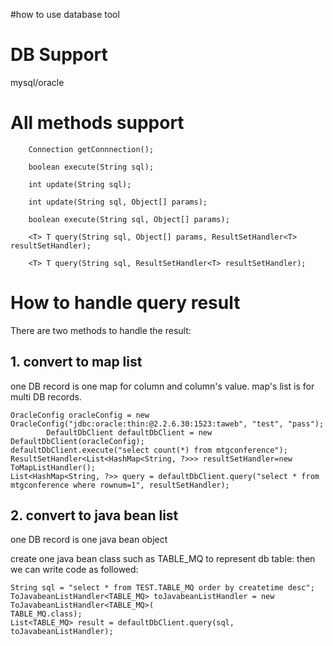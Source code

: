 
#how to use database tool


# DB Support #
mysql/oracle

# All methods support #

```
	Connection getConnnection();

	boolean execute(String sql);

	int update(String sql);

	int update(String sql, Object[] params);

	boolean execute(String sql, Object[] params);

	<T> T query(String sql, Object[] params, ResultSetHandler<T> resultSetHandler);

	<T> T query(String sql, ResultSetHandler<T> resultSetHandler);
```

# How to handle query result #

There are two methods to handle the result:

## 1. convert to map list ##

one DB record is one map for column and column's value. map's list is for multi DB records.


```
OracleConfig oracleConfig = new OracleConfig("jdbc:oracle:thin:@2.2.6.30:1523:taweb", "test", "pass");
		DefaultDbClient defaultDbClient = new DefaultDbClient(oracleConfig);
defaultDbClient.execute("select count(*) from mtgconference");
ResultSetHandler<List<HashMap<String, ?>>> resultSetHandler=new ToMapListHandler();
List<HashMap<String, ?>> query = defaultDbClient.query("select * from mtgconference where rownum=1", resultSetHandler);

```

## 2. convert to java bean list ##

one DB record is one java bean object

create one java bean class such as TABLE\_MQ to represent db table:
then we can write code as followed:
```
String sql = "select * from TEST.TABLE_MQ order by createtime desc";
ToJavabeanListHandler<TABLE_MQ> toJavabeanListHandler = new ToJavabeanListHandler<TABLE_MQ>(
TABLE_MQ.class);
List<TABLE_MQ> result = defaultDbClient.query(sql, toJavabeanListHandler);
```
